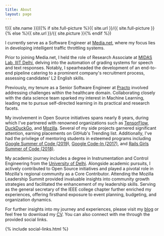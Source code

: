```yaml
---
title: About
layout: page
---
```

![{{ site.name }}]({% if site.full-picture %}{{ site.url }}/{{ site.full-picture }}{% else %}{{ site.url }}/{{ site.picture }}{% endif %})

I currently serve as a Software Engineer at <a href="https://media.net" target="_blank" class="link">Media.net</a>, where my focus lies in developing intelligent traffic throttling systems.

Prior to joining Media.net, I held the role of Research Associate at <a href="https://midas.iiitd.ac.in/" target="_blank" class="link">MIDAS Lab, IIIT Delhi</a>, delving into the automation of grading systems for speech and text responses. Notably, I spearheaded the development of an end-to-end pipeline catering to a prominent company's recruitment process, assessing candidates' L2 English skills.

Previously, my tenure as a Senior Software Engineer at <a href="https://practo.com/" target="_blank" class="link">Practo</a> involved addressing challenges within the healthcare domain. Collaborating closely with the data science team sparked my interest in Machine Learning, leading me to pursue self-directed learning in its practical and research facets.

My involvement in Open Source initiatives spans nearly 8 years, during which I've partnered with renowned organizations such as <a href="https://github.com/tensorflow/tfjs" target="_blank" class="link">TensorFlow</a>, <a href="https://github.com/duckduckgo" target="_blank" class="link">DuckDuckGo</a>, and <a href="https://people.mozilla.org/p/manrajsingh" target="_blank" class="link">Mozilla</a>. Several of my side projects garnered significant attention, earning placements on GitHub's Trending list. Additionally, I've had the privilege of mentoring students in esteemed programs including <a href="https://summerofcode.withgoogle.com/archive/2019/projects/6561581775716352/" target="_blank" class="link">Google Summer of Code (2019)</a>, <a href="https://codein.withgoogle.com/archive/2017/" target="_blank" class="link">Google Code-In (2017)</a>, and <a href="https://railsgirlssummerofcode.org/" target="_blank" class="link">Rails Girls Summer of Code (2018)</a>.

My academic journey includes a degree in Instrumentation and Control Engineering from the <a href="http://www.nsit.ac.in/" target="_blank" class="link">University of Delhi</a>. Alongside academic pursuits, I actively contributed to Open Source initiatives and played a pivotal role in Mozilla's regional community as a Core Contributor. Attending the Mozilla Leadership Summit provided invaluable insights into community growth strategies and facilitated the enhancement of my leadership skills. Serving as the general secretary of the IEEE college chapter further enriched my experiences, offering firsthand exposure to event planning, budgeting, and organization dynamics.

For further insights into my journey and experiences, please visit my <a href="{{ site.url }}/blog/" target="_blank" class="link">blog</a> or feel free to download my <a class="link" href="{{ site.url }}/{{ site.resume-url }}" target="_blank">CV</a>. You can also connect with me through the provided social links.

<section class="list">
    {% include social-links.html %}
</section>
